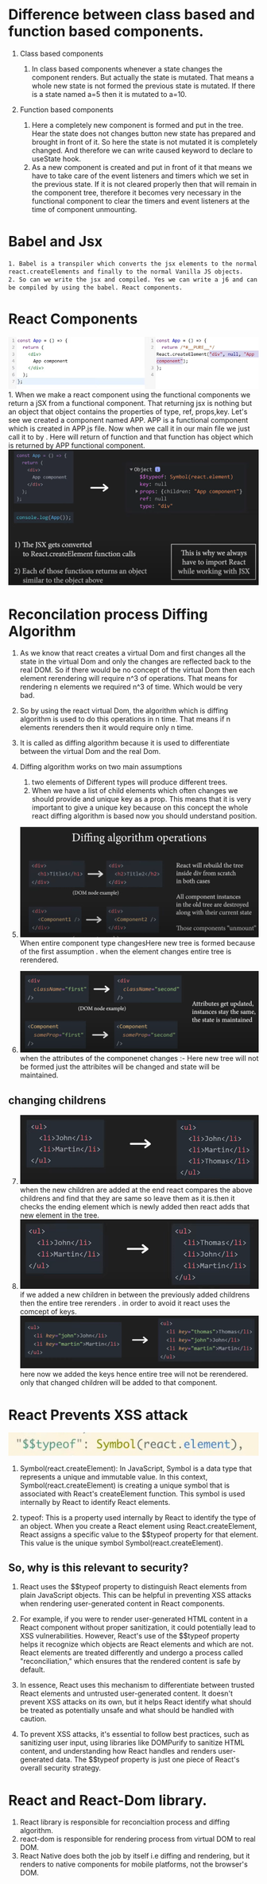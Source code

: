# Difference between class based and function based components. 
1. Class based components 
    1. In class based components whenever a state changes the component renders. But actually the state is mutated. That means a whole new state is not formed the previous state is mutated. If there is a state named a=5 then it is mutated to a=10. 

2. Function based components 
    1. Here a completely new component is formed and put in the tree. Hear the state does not changes button new state has prepared and brought in front of it. So here the state is not mutated it is completely changed. And therefore we can write caused keyword to declare to useState hook. 
    2. As a new component is created and put in front of it that means we have to take care of the event listeners and timers which we set in the previous state. If it is not cleared properly then that will remain in the component tree, therefore it becomes very necessary in the functional component to clear the timers and event listeners at the time of component unmounting. 


# Babel and Jsx 
    1. Babel is a transpiler which converts the jsx elements to the normal react.createElements and finally to the normal Vanilla JS objects. 
    2. So can we write the jsx and compiled. Yes we can write a j6 and can be compiled by using the babel. React components. 

# React Components 
![](./images/img6.png)
    1. When we make a react component using the functional components we return a jSX from a functional component. That returning jsx is nothing but an object that object contains the properties of type, ref, props,key. Let's see we created a component named APP. APP is a functional component which is created in APP.js file. Now when we call it in our main file we just call it to by <APP /> . Here <APP /> will return of function and that function has object which is returned by APP functional component. 
![](./images/img7.png)
# Reconcilation process Diffing Algorithm 
1. As we know that react creates a virtual Dom and first changes all the state in the virtual Dom and only the changes are reflected back to the real DOM. So if there would be no concept of the virtual Dom then each element rerendering will require n^3 of operations. That means for rendering n elements we required n^3 of time. Which would be very bad. 
2. So by using the react virtual Dom, the algorithm which is diffing algorithm is used to do this operations in n time. That means if n elements rerenders then it would require only n time. 
3. It is called as diffing algorithm because it is used to differentiate between the virtual Dom and the real Dom. 
4. Diffing algorithm works on two main assumptions 
    1.  two elements of Different types will produce different trees. 
    2. When we have a list of child elements which often changes we should provide and unique key as a prop. This means that it is very important to give a unique key because on this concept the whole react diffing algorithm is based now you should understand position.

5. ![](./images/img1.png)
When entire component type changesHere new tree is formed because of the first assumption . when the element changes entire tree is rerendered.
6. ![](./images/img2.png)
when the attributes of the componenet changes :- Here new tree will not be formed just the attribites will be changed and state will be maintained.

## changing childrens 
7. ![](./images/img3.png)
when the new children are added at the end react compares the above childrens and find that they are same so leave them as it is.then it checks the ending element which is newly added then react adds that new element in the tree.
8. ![](./images/img4.png)
if we added a new children in between the previously added childrens then the entire tree rerenders . in order to avoid it react uses the comcept of keys. 
![](./images/img5.png)
here now we added the keys hence entire tree will not be rerendered. only that changed children  will be added to that component.

# React Prevents XSS attack
![](./images/img8.png)

1. Symbol(react.createElement): In JavaScript, Symbol is a data type that represents a unique and immutable value. In this context, Symbol(react.createElement) is creating a unique symbol that is associated with React's createElement function. This symbol is used internally by React to identify React elements.

2. typeof: This is a property used internally by React to identify the type of an object. When you create a React element using React.createElement, React assigns a specific value to the $$typeof property for that element. This value is the unique symbol Symbol(react.createElement).

## So, why is this relevant to security?

1. React uses the $$typeof property to distinguish React elements from plain JavaScript objects. This can be helpful in preventing XSS attacks when rendering user-generated content in React components.

2. For example, if you were to render user-generated HTML content in a React component without proper sanitization, it could potentially lead to XSS vulnerabilities. However, React's use of the $$typeof property helps it recognize which objects are React elements and which are not. React elements are treated differently and undergo a process called "reconciliation," which ensures that the rendered content is safe by default.

3. In essence, React uses this mechanism to differentiate between trusted React elements and untrusted user-generated content. It doesn't prevent XSS attacks on its own, but it helps React identify what should be treated as potentially unsafe and what should be handled with caution.

4. To prevent XSS attacks, it's essential to follow best practices, such as sanitizing user input, using libraries like DOMPurify to sanitize HTML content, and understanding how React handles and renders user-generated data. The $$typeof property is just one piece of React's overall security strategy.

# React and React-Dom library.
1. React library is responsible for reconcialtion process and diffing algorithm.
2. react-dom is responsible for rendering process from virtual DOM to real DOM.
3. React Native does both the job by itself i.e diffing and rendering, but it renders to native components for mobile platforms, not the browser's DOM.
 
